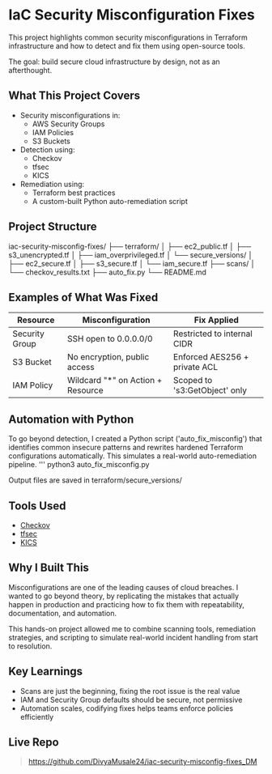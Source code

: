 # IaC Security Misconfiguration Fixes

This project highlights common security misconfigurations in Terraform infrastructure and how to detect and fix them using open-source tools.

The goal: build secure cloud infrastructure by design, not as an afterthought.

##  What This Project Covers

- Security misconfigurations in:
  - AWS Security Groups
  - IAM Policies
  - S3 Buckets
- Detection using:
  - Checkov
  - tfsec
  - KICS
- Remediation using:
  - Terraform best practices
  - A custom-built Python auto-remediation script

##  Project Structure

iac-security-misconfig-fixes/
├── terraform/
│ ├── ec2_public.tf
│ ├── s3_unencrypted.tf
│ ├── iam_overprivileged.tf
│ └── secure_versions/
│ ├── ec2_secure.tf
│ ├── s3_secure.tf
│ └── iam_secure.tf
├── scans/
│ └── checkov_results.txt
├── auto_fix.py
└── README.md

##  Examples of What Was Fixed

| Resource           | Misconfiguration                     | Fix Applied                     |
|-------------------|----------------------------------------|----------------------------------|
| Security Group     | SSH open to 0.0.0.0/0                 | Restricted to internal CIDR     |
| S3 Bucket          | No encryption, public access         | Enforced AES256 + private ACL   |
| IAM Policy         | Wildcard "*" on Action + Resource  | Scoped to 's3:GetObject' only   |

##  Automation with Python

To go beyond detection, I created a Python script ('auto_fix_misconfig') that identifies common insecure patterns and rewrites hardened Terraform configurations automatically. This simulates a real-world auto-remediation pipeline.
''' python3 auto_fix_misconfig.py

Output files are saved in terraform/secure_versions/

##  Tools Used

- [Checkov](https://github.com/bridgecrewio/checkov)
- [tfsec](https://github.com/aquasecurity/tfsec)
- [KICS](https://github.com/Checkmarx/kics)

## Why I Built This

Misconfigurations are one of the leading causes of cloud breaches. I wanted to go beyond theory, by replicating the mistakes that actually happen in production and practicing how to fix them with repeatability, documentation, and automation.

This hands-on project allowed me to combine scanning tools, remediation strategies, and scripting to simulate real-world incident handling from start to resolution.

## Key Learnings

- Scans are just the beginning, fixing the root issue is the real value
- IAM and Security Group defaults should be secure, not permissive
- Automation scales, codifying fixes helps teams enforce policies efficiently

##  Live Repo

> https://github.com/DivyaMusale24/iac-security-misconfig-fixes_DM


